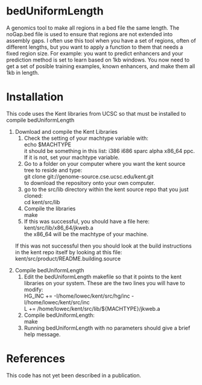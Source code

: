 bedUniformLength
================

A genomics tool to make all regions in a bed file the same length.  The noGap.bed file is used to ensure
that regions are not extended into assembly gaps.  I often use this tool when you have a set of regions,
often of different lengths, but you want to apply a function to them that needs a fixed region size.  For
example: you want to predict enhancers and your prediction method is set to learn based on 1kb windows.
You now need to get a set of posible training examples, known enhancers, and make them all 1kb in length.

Installation
============

This code uses the Kent libraries from UCSC so that must be installed to compile bedUniformLength

<ol>
<li> Download and compile the Kent Libraries

<ol>
<li> Check the setting of your machtype variable with:<br />
echo $MACHTYPE<br />
it should be something in this list: i386 i686 sparc alpha x86_64 ppc.  If it is not, set your machtype variable.
<li> Go to a folder on your computer where you want the kent source tree to reside and type:<br />
git clone git://genome-source.cse.ucsc.edu/kent.git<br />
to download the repository onto your own computer.
<li> go to the src/lib directory within the kent source repo that you just cloned:<br />
cd kent/src/lib<br />
<li> Compile the libraries<br />
make
<li> If this was successful, you should have a file here:<br />
kent/src/lib/x86_64/jkweb.a<br />
the x86_64 will be the machtype of your machine.</br />
</ol>

If this was not successful then you should look at the build instructions in the kent repo itself
by looking at this file:<br />
kent/src/product/README.building.source

<li> Compile bedUniformLength
<ol>
<li> Edit the bedUniformLength makefile so that it points to the kent libraries on your system.  These
are the two lines you will have to modify:<br />
HG_INC += -I/home/lowec/kent/src/hg/inc -I/home/lowec/kent/src/inc<br />
L += /home/lowec/kent/src/lib/${MACHTYPE}/jkweb.a<br />

<li> Compile bedUniformLength:<br />
make

<li> Running bedUniformLength with no parameters should give a brief help message.
</ol>
</ol>

References
==========

This code has not yet been described in a publication.

